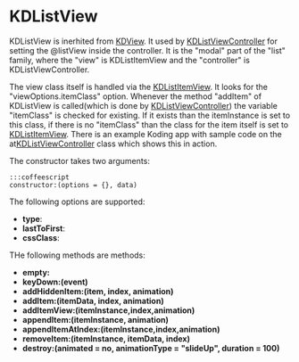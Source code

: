 # KDListView

KDListView is inerhited from [KDView](/core/KDView). It used by
[KDListViewController](/framework/list/KDListViewController) for setting the
@listView inside the controller. It is the "modal" part of the "list" family,
where the "view" is KDListItemView and the "controller" is KDListViewController.

The view class itself is handled via the [KDListItemView](KDListItemView). It
looks for the "viewOptions.itemClass" option. Whenever the method "addItem" of
KDListView is called(which is done by
[KDListViewController](/framework/list/KDListViewController)) the variable
"itemClass" is checked for existing. If it exists than the itemInstance is set
to this class, if there is no "itemClass" than the class for the item itself is
set to [KDListItemView](/framework/list/KDListItemView). There is an example
Koding app with sample code on the
at[KDListViewController](/framework/list/KDListViewController) class which shows
this in action.

The constructor takes two arguments:

    :::coffeescript
    constructor:(options = {}, data)

The following options are supported:

* **type**: 
* **lastToFirst**: 
* **cssClass**: 

THe following methods are methods:

* **empty:**
* **keyDown:(event)**
* **addHiddenItem:(item, index, animation)**
* **addItem:(itemData, index, animation)**
* **addItemView:(itemInstance,index,animation)**
* **appendItem:(itemInstance, animation)**
* **appendItemAtIndex:(itemInstance,index,animation)**
* **removeItem:(itemInstance, itemData, index)**
* **destroy:(animated = no, animationType = "slideUp", duration = 100)**
